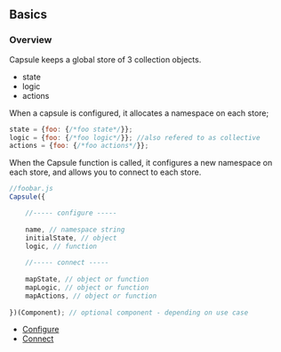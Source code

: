 ## Basics
### Overview

Capsule keeps a global store of 3 collection objects. 
- state
- logic
- actions

When a capsule is configured, it allocates a namespace on each store;
```js
state = {foo: {/*foo state*/}};
logic = {foo: {/*foo logic*/}}; //also refered to as collective
actions = {foo: {/*foo actions*/}};
```
When the Capsule function is called, it configures a new namespace on each store, and allows you to connect to each store.
```js
//foobar.js
Capsule({

    //----- configure -----
    
    name, // namespace string
    initialState, // object
    logic, // function
    
    //----- connect -----
    
    mapState, // object or function
    mapLogic, // object or function
    mapActions, // object or function
    
})(Component); // optional component - depending on use case
```
- [Configure](https://github.com/iosio/capsule/blob/master/docs/basics/configure.md)
- [Connect](https://github.com/iosio/capsule/blob/master/docs/basics/connect.md)
